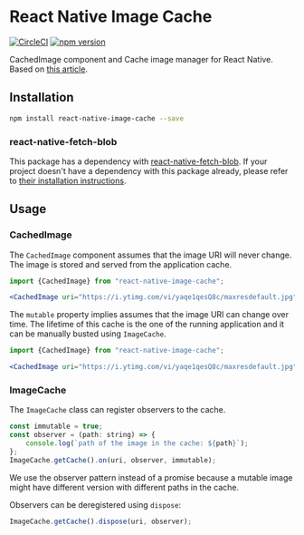 # React Native Image Cache

[![CircleCI](https://circleci.com/gh/wcandillon/react-native-image-cache.svg?style=svg)](https://circleci.com/gh/wcandillon/react-native-image-cache)
[![npm version](https://badge.fury.io/js/react-native-img-cache.svg)](https://badge.fury.io/js/react-native-img-cache)

CachedImage component and Cache image manager for React Native. Based on [this article](https://hackernoon.com/image-caching-in-react-native-96d8df33ca84).

## Installation

```bash
npm install react-native-image-cache --save
```

### react-native-fetch-blob
This package has a dependency with [react-native-fetch-blob](https://github.com/wkh237/react-native-fetch-blob).
If your project doesn't have a dependency with this package already, please refer to [their installation instructions](https://github.com/wkh237/react-native-fetch-blob#user-content-installation).

## Usage

### CachedImage

The `CachedImage` component assumes that the image URI will never change. The image is stored and served from the application cache.

```jsx
import {CachedImage} from "react-native-image-cache";

<CachedImage uri="https://i.ytimg.com/vi/yaqe1qesQ8c/maxresdefault.jpg" />
```

The `mutable` property implies assumes that the image URI can change over time. The lifetime of this cache is the one of the running application and it can be manually busted using `ImageCache`.

```jsx
import {CachedImage} from "react-native-image-cache";

<CachedImage uri="https://i.ytimg.com/vi/yaqe1qesQ8c/maxresdefault.jpg" mutable />
```

### ImageCache

The `ImageCache` class can register observers to the cache.

```js
const immutable = true;
const observer = (path: string) => {
    console.log(`path of the image in the cache: ${path}`);
};
ImageCache.getCache().on(uri, observer, immutable);
```

We use the observer pattern instead of a promise because a mutable image might have different version with different paths in the cache.

Observers can be deregistered using `dispose`:

```js
ImageCache.getCache().dispose(uri, observer);
```
